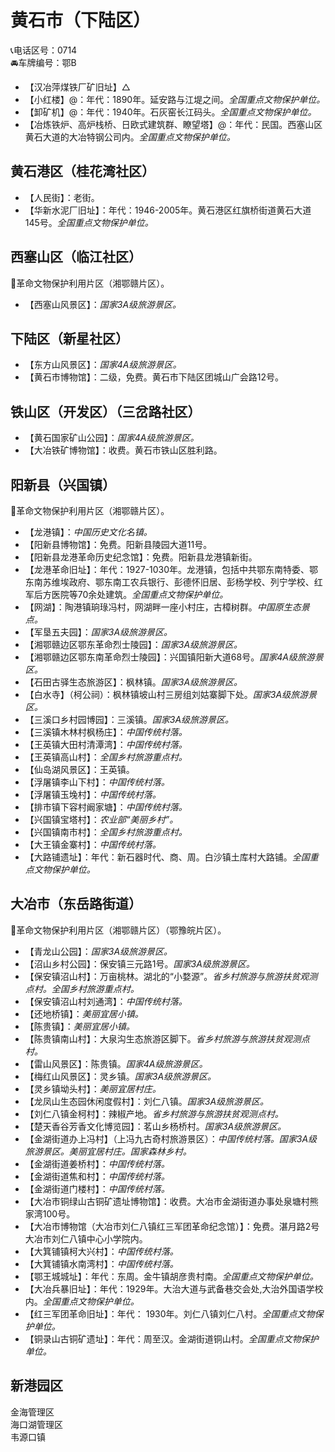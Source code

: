 # 黄石市（下陆区）  
📞电话区号：0714  
🚘车牌编号：鄂B  

* 【汉冶萍煤铁厂矿旧址】△  
* 【小红楼】@：年代：1890年。延安路与江堤之间。*全国重点文物保护单位。*  
* 【卸矿机】@：年代：1940年。石灰窑长江码头。*全国重点文物保护单位。*  
* 【冶炼铁炉、高炉栈桥、日欧式建筑群、瞭望塔】@：年代：民国。西塞山区黄石大道的大冶特钢公司内。*全国重点文物保护单位。*  

## 黄石港区（桂花湾社区）  
* 【人民街】：老街。   
* 【华新水泥厂旧址】：年代：1946-2005年。黄石港区红旗桥街道黄石大道145号。*全国重点文物保护单位。*  

## 西塞山区（临江社区）  
🚩革命文物保护利用片区（湘鄂赣片区）。   
* 【西塞山风景区】：*国家3A级旅游景区。*  

## 下陆区（新星社区）  
* 【东方山风景区】：*国家4A级旅游景区。*  
* 【黄石市博物馆】：二级，免费。黄石市下陆区团城山广会路12号。   

## 铁山区（开发区）（三岔路社区）  
* 【黄石国家矿山公园】：*国家4A级旅游景区。*  
* 【大冶铁矿博物馆】：收费。黄石市铁山区胜利路。   

## 阳新县（兴国镇）  
🚩革命文物保护利用片区（湘鄂赣片区）。   
* 【龙港镇】：*中国历史文化名镇。*  
* 【阳新县博物馆】：免费。阳新县陵园大道11号。   
* 【阳新县龙港革命历史纪念馆】：免费。阳新县龙港镇新街。   
* 【龙港革命旧址】：年代：1927-1030年。龙港镇，包括中共鄂东南特委、鄂东南苏维埃政府、鄂东南工农兵银行、彭德怀旧居、彭杨学校、列宁学校、红军后方医院等70余处建筑。*全国重点文物保护单位。*    
* 【网湖】：陶港镇珦琭冯村，网湖畔一座小村庄，古樟树群。*中国原生态景点。*  
* 【军垦五夫园】：*国家3A级旅游景区。*  
* 【湘鄂赣边区鄂东革命烈士陵园】：*国家3A级旅游景区。*  
* 【湘鄂赣边区鄂东南革命烈士陵园】：兴国镇阳新大道68号。*国家4A级旅游景区。*  
* 【石田古驿生态旅游区】：枫林镇。*国家3A级旅游景区。*  
* 【白水寺】（柯公祠）：枫林镇坡山村三房组刘姑寨脚下处。*国家3A级旅游景区。*  
* 【三溪口乡村园博园】：三溪镇。*国家3A级旅游景区。*  
* 【三溪镇木林村枫杨庄】：*中国传统村落。*  
* 【王英镇大田村清潭湾】：*中国传统村落。*  
* 【王英镇高山村】：*全国乡村旅游重点村。*  
* 【仙岛湖风景区】：王英镇。   
* 【浮屠镇李山下村】：*中国传统村落。*  
* 【浮屠镇玉堍村】：*中国传统村落。*  
* 【排市镇下容村阚家塘】：*中国传统村落。*  
* 【兴国镇宝塔村】：*农业部“美丽乡村”。*  
* 【兴国镇南市村】：*全国乡村旅游重点村。*  
* 【大王镇金寨村】：*中国传统村落。*  
* 【大路铺遗址】：年代：新石器时代、商、周。白沙镇土库村大路铺。*全国重点文物保护单位。*    

## 大冶市（东岳路街道）  
🚩革命文物保护利用片区（湘鄂赣片区）（鄂豫皖片区）。   
* 【青龙山公园】：*国家3A级旅游景区。*  
* 【沼山乡村公园】：保安镇三元路1号。*国家3A级旅游景区。*  
* 【保安镇沼山村】：万亩桃林。湖北的“小婺源”。*省乡村旅游与旅游扶贫观测点村。全国乡村旅游重点村。*  
* 【保安镇沼山村刘通湾】：*中国传统村落。*  
* 【还地桥镇】：*美丽宜居小镇。*  
* 【陈贵镇】：*美丽宜居小镇。*  
* 【陈贵镇南山村】：大泉沟生态旅游区脚下。*省乡村旅游与旅游扶贫观测点村。*  
* 【雷山风景区】：陈贵镇。*国家4A级旅游景区。*  
* 【梅红山风景区】：灵乡镇。*国家3A级旅游景区。*  
* 【灵乡镇坳头村】：*美丽宜居村庄。*  
* 【龙凤山生态园休闲度假村】：刘仁八镇。*国家3A级旅游景区。*  
* 【刘仁八镇金柯村】：辣椒产地。*省乡村旅游与旅游扶贫观测点村。*  
* 【楚天香谷芳香文化博览园】：茗山乡杨桥村。*国家3A级旅游景区。*  
* 【金湖街道办上冯村】（上冯九古奇村旅游景区）：*中国传统村落。国家3A级旅游景区。美丽宜居村庄。国家森林乡村。*  
* 【金湖街道姜桥村】：*中国传统村落。*  
* 【金湖街道焦和村】：*中国传统村落。*  
* 【金湖街道门楼村】：*中国传统村落。*  
* 【大冶市铜绿山古铜矿遗址博物馆】：收费。大冶市金湖街道办事处泉塘村熊家湾100号。   
* 【大冶市博物馆（大冶市刘仁八镇红三军团革命纪念馆）】：免费。湛月路2号大冶市刘仁八镇中心小学院内。   
* 【大箕铺镇柯大兴村】：*中国传统村落。*  
* 【大箕铺镇水南湾村】：*中国传统村落。*    
* 【鄂王城城址】：年代：东周。金牛镇胡彦贵村南。*全国重点文物保护单位。*  
* 【大冶兵暴旧址】：年代：1929年。大治大道与武备巷交会处,大治外国语学校内。*全国重点文物保护单位。*  
* 【红三军团革命旧址】：年代：  1930年。刘仁八镇刘仁八村。*全国重点文物保护单位。*  
* 【铜录山古铜矿遗址】：年代：周至汉。金湖街道铜山村。*全国重点文物保护单位。*     
  
## 新港园区  
金海管理区  
海口湖管理区  
韦源口镇  